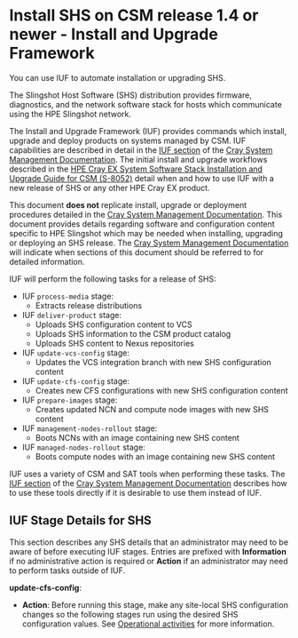 
# Install SHS on CSM release 1.4 or newer - Install and Upgrade Framework

You can use IUF to automate installation or upgrading SHS.

The Slingshot Host Software (SHS) distribution provides firmware, diagnostics, and the network software stack for hosts which communicate using the HPE Slingshot network.

The Install and Upgrade Framework (IUF) provides commands which install, upgrade and deploy products on systems managed by CSM. IUF capabilities are described in detail in the [IUF section](https://cray-hpe.github.io/docs-csm/en-14/operations/iuf/iuf/) of the [Cray System Management Documentation](https://cray-hpe.github.io/docs-csm/). The initial install and upgrade workflows described in the [HPE Cray EX System Software Stack Installation and Upgrade Guide for CSM (S-8052)](https://www.hpe.com/support/ex-S-8052) detail when and how to use IUF with a new release of SHS or any other HPE Cray EX product.

This document **does not** replicate install, upgrade or deployment procedures detailed in the [Cray System Management Documentation](https://cray-hpe.github.io/docs-csm/). This document provides details regarding software and configuration content specific to HPE Slingshot which may be needed when installing, upgrading or deploying an SHS release. The [Cray System Management Documentation](https://cray-hpe.github.io/docs-csm/) will indicate when sections of this document should be referred to for detailed information.

IUF will perform the following tasks for a release of SHS:

- IUF `process-media` stage:
  - Extracts release distributions
- IUF `deliver-product` stage:
  - Uploads SHS configuration content to VCS
  - Uploads SHS information to the CSM product catalog
  - Uploads SHS content to Nexus repositories
- IUF `update-vcs-config` stage:
  - Updates the VCS integration branch with new SHS configuration content
- IUF `update-cfs-config` stage:
  - Creates new CFS configurations with new SHS configuration content
- IUF `prepare-images` stage:
  - Creates updated NCN and compute node images with new SHS content
- IUF `management-nodes-rollout` stage:
  - Boots NCNs with an image containing new SHS content
- IUF `managed-nodes-rollout` stage:
  - Boots compute nodes with an image containing new SHS content

IUF uses a variety of CSM and SAT tools when performing these tasks. The [IUF section](https://cray-hpe.github.io/docs-csm/en-14/operations/iuf/iuf/) of the [Cray System Management Documentation](https://cray-hpe.github.io/docs-csm/) describes how to use these tools directly if it is desirable to use them instead of IUF.

## IUF Stage Details for SHS

This section describes any SHS details that an administrator may need to be aware of before executing IUF stages. Entries are prefixed with **Information** if no administrative action is required or **Action** if an administrator may need to perform tasks outside of IUF.

**update-cfs-config**:

- **Action**: Before running this stage, make any site-local SHS configuration changes so the following stages run using the desired SHS configuration values. See [Operational activities](../operations/operational_activities_csm.md#operational-activities) for more information.
